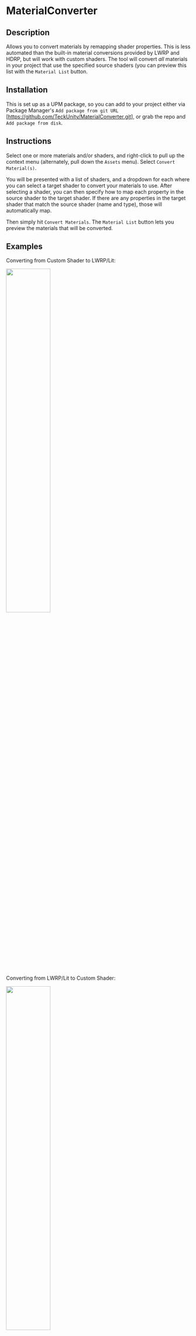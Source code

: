 # MaterialConverter
## Description
Allows you to convert materials by remapping shader properties.
This is less automated than the built-in material conversions provided by LWRP and HDRP, but will work with custom shaders.
The tool will convert *all* materials in your project that use the specified source shaders (you can preview this list with the `Material List` button.

## Installation
This is set up as a UPM package, so you can add to your project either via Package Manager's `Add package from git URL` [https://github.com/TeckUnity/MaterialConverter.git], or grab the repo and `Add package from disk`.

## Instructions
Select one or more materials and/or shaders, and right-click to pull up the context menu (alternately, pull down the `Assets` menu). Select `Convert Material(s)`.

You will be presented with a list of shaders, and a dropdown for each where you can select a target shader to convert your materials to use. After selecting a shader, you can then specify how to map each property in the source shader to the target shader. If there are any properties in the target shader that match the source shader (name and type), those will automatically map.

Then simply hit `Convert Materials`. The `Material List` button lets you preview the materials that will be converted.

## Examples
Converting from Custom Shader to LWRP/Lit:

<img src="https://i.imgur.com/oGBFBq7.gif" width="49%" />

Converting from LWRP/Lit to Custom Shader:

<img src="https://i.imgur.com/wASx57X.gif" width="49%" />

## Todo
* Save property mappings to an asset for future re-use
* Automated conversion on import using the saved mappings
